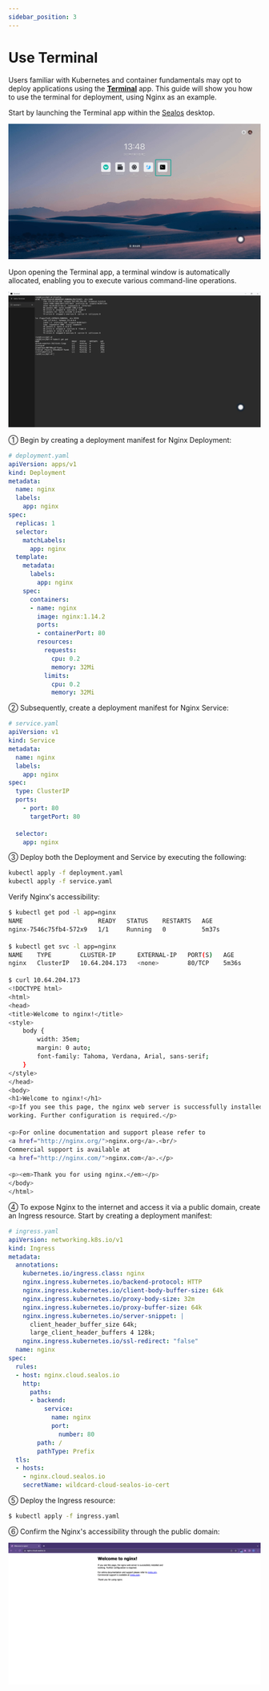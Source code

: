 ```yaml
---
sidebar_position: 3
---
```


# Use Terminal

Users familiar with Kubernetes and container fundamentals may opt to deploy applications using the **[Terminal](../../platform-components/terminal/terminal.md)** app. This guide will show you how to use the terminal for deployment, using Nginx as an example.

Start by launching the Terminal app within the [Sealos](https://cloud.sealos.io) desktop.

![](./images/app-launchpad-1.jpg)

Upon opening the Terminal app, a terminal window is automatically allocated, enabling you to execute various command-line operations.

![](./images/terminal.png)

① Begin by creating a deployment manifest for Nginx Deployment:

```yaml
# deployment.yaml
apiVersion: apps/v1
kind: Deployment
metadata:
  name: nginx
  labels:
    app: nginx
spec:
  replicas: 1
  selector:
    matchLabels:
      app: nginx
  template:
    metadata:
      labels:
        app: nginx
    spec:
      containers:
      - name: nginx
        image: nginx:1.14.2
        ports:
        - containerPort: 80
        resources:
          requests:
            cpu: 0.2
            memory: 32Mi
          limits:
            cpu: 0.2
            memory: 32Mi
```

② Subsequently, create a deployment manifest for Nginx Service:

```yaml
# service.yaml
apiVersion: v1
kind: Service
metadata:
  name: nginx
  labels:
    app: nginx
spec:
  type: ClusterIP
  ports:
    - port: 80
      targetPort: 80

  selector:
    app: nginx
```

③ Deploy both the Deployment and Service by executing the following:

```bash
kubectl apply -f deployment.yaml
kubectl apply -f service.yaml
```

Verify Nginx's accessibility:

```bash
$ kubectl get pod -l app=nginx
NAME                     READY   STATUS    RESTARTS   AGE
nginx-7546c75fb4-572x9   1/1     Running   0          5m37s

$ kubectl get svc -l app=nginx
NAME    TYPE        CLUSTER-IP      EXTERNAL-IP   PORT(S)   AGE
nginx   ClusterIP   10.64.204.173   <none>        80/TCP    5m36s

$ curl 10.64.204.173
<!DOCTYPE html>
<html>
<head>
<title>Welcome to nginx!</title>
<style>
    body {
        width: 35em;
        margin: 0 auto;
        font-family: Tahoma, Verdana, Arial, sans-serif;
    }
</style>
</head>
<body>
<h1>Welcome to nginx!</h1>
<p>If you see this page, the nginx web server is successfully installed and
working. Further configuration is required.</p>

<p>For online documentation and support please refer to
<a href="http://nginx.org/">nginx.org</a>.<br/>
Commercial support is available at
<a href="http://nginx.com/">nginx.com</a>.</p>

<p><em>Thank you for using nginx.</em></p>
</body>
</html>
```

④ To expose Nginx to the internet and access it via a public domain, create an Ingress resource. Start by creating a deployment manifest:

```yaml
# ingress.yaml
apiVersion: networking.k8s.io/v1
kind: Ingress
metadata:
  annotations:
    kubernetes.io/ingress.class: nginx
    nginx.ingress.kubernetes.io/backend-protocol: HTTP
    nginx.ingress.kubernetes.io/client-body-buffer-size: 64k
    nginx.ingress.kubernetes.io/proxy-body-size: 32m
    nginx.ingress.kubernetes.io/proxy-buffer-size: 64k
    nginx.ingress.kubernetes.io/server-snippet: |
      client_header_buffer_size 64k;
      large_client_header_buffers 4 128k;
    nginx.ingress.kubernetes.io/ssl-redirect: "false"
  name: nginx
spec:
  rules:
  - host: nginx.cloud.sealos.io
    http:
      paths:
      - backend:
          service:
            name: nginx
            port:
              number: 80
        path: /
        pathType: Prefix
  tls:
  - hosts:
    - nginx.cloud.sealos.io
    secretName: wildcard-cloud-sealos-io-cert
```

⑤ Deploy the Ingress resource:

```bash
$ kubectl apply -f ingress.yaml
```

⑥ Confirm the Nginx's accessibility through the public domain:

![](./images/nginx.png)